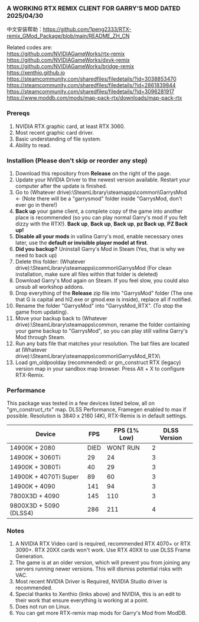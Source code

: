 ### A WORKING RTX REMIX CLIENT FOR GARRY'S MOD DATED 2025/04/30

中文安装帮助：https://github.com/1peng2333/RTX-remix_GMod_Package/blob/main/README_ZH_CN

Related codes are: <br />
https://github.com/NVIDIAGameWorks/rtx-remix <br />
https://github.com/NVIDIAGameWorks/dxvk-remix <br />
https://github.com/NVIDIAGameWorks/bridge-remix <br />
https://xenthio.github.io <br />
https://steamcommunity.com/sharedfiles/filedetails/?id=3038853470 <br />
https://steamcommunity.com/sharedfiles/filedetails/?id=2861839844 <br />
https://steamcommunity.com/sharedfiles/filedetails/?id=3096281917 <br />
https://www.moddb.com/mods/map-pack-rtx/downloads/map-pack-rtx <br />

### Prereqs
1. NVIDIA RTX graphic card, at least RTX 3060.
2. Most recent graphic card driver.
3. Basic understanding of file system.
4. Ability to read.

### Installion (Please don't skip or reorder any step)
1. Download this repository from **Release** on the right of the page.
2. Update your NVIDIA Driver to the newest version available. Restart your computer after the update is finished.
3. Go to (Whatever drive):\SteamLibrary\steamapps\common\GarrysMod <- (Note there will be a "garrysmod" folder inside "GarrysMod, don't ever go in there!)
4. **Back up** your game client, a complete copy of the game into another place is recommended (so you can play normal Garry's mod if you felt dizzy with the RTX!).
**Back up**, **Back up**, **Back up**, **pz Back up**, **PZ Back up!**
5. **Disable all your mods** in vallina Garry's mod, enable necessary ones later, use the **default or invisible player model at first**.
6. **Did you backup?** Uninstall Garry's Mod in Steam (Yes, that is why we need to back up)
7. Delete this folder: (Whatever drive):\SteamLibrary\steamapps\common\GarrysMod (For clean installation, make sure all files within that folder is deleted)
8. Download Garry's Mod again on Steam. If you feel slow, you could also unsub all workshop addons.
9. Drop everything of the **Release** zip file into "GarrysMod" folder (The one that G is capital and hl2.exe or gmod.exe is inside), replace all if notified.
10. Rename the folder "GarrysMod" into "GarrysMod_RTX". (To stop the game from updating).
11. Move your backup back to (Whatever drive):\SteamLibrary\steamapps\common, rename the folder containing your game backup to "GarrysMod", so you can play still vailina Garry's Mod through Steam.
12. Run any bats file that matches your resolution. The bat files are located at (Whatever drive):\SteamLibrary\steamapps\common\GarrysMod_RTX\
13. Load gm_oldpoolday (recommended) or gm_construct RTX (legacy) version map in your sandbox map browser. Press Alt + X to configure RTX-Remix.

### Performance
This package was tested in a few devices listed below, all on "gm_construct_rtx" map. DLSS Performance, Framegen enabled to max if possible.
Resolution is 3840 x 2160 (4K), RTX-Remix is in default settings.

| Device  | FPS | FPS (1% Low) | DLSS Version |
| ------------- | ------------- | ------------- | ------------- |
| 14900K + 2080 | DIED | WONT RUN | 2 |
| 14900K + 3060Ti | 29 | 24 | 3 |
| 14900K + 3080Ti | 40 | 29 | 3 |
| 14900K + 4070Ti Super | 89 | 60 | 3 |
| 14900K + 4090 | 141 | 94 | 3 |
| 7800X3D + 4090 | 145 | 110 | 3 |
| 9800X3D + 5090 (DLSS4) | 286 | 211 | 4 |

### Notes
1. A NVIDIA RTX Video card is required, recommended RTX 4070+ or RTX 3090+. RTX 20XX cards won't work. Use RTX 40XX to use DLSS Frame Generation.
2. The game is at an older version, which will prevent you from joining any servers running newer versions. This will dismiss potential risks with VAC.
3. Most recent NVIDIA Driver is Required, NVIDIA Studio driver is recommended.
4. Special thanks to Xenthio (links above) and NVIDIA, this is an edit to their work that ensure everything is working at a point.
5. Does not run on Linux.
6. You can get more RTX-remix map mods for Garry's Mod from ModDB.
